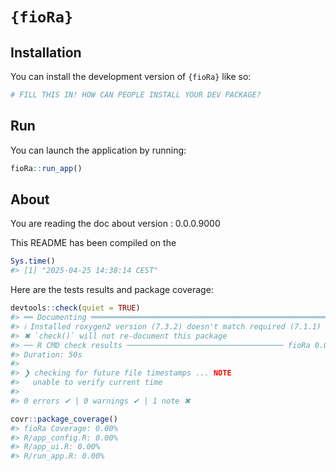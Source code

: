 
<!-- README.md is generated from README.Rmd. Please edit that file -->

# `{fioRa}`

<!-- badges: start -->
<!-- badges: end -->

## Installation

You can install the development version of `{fioRa}` like so:

``` r
# FILL THIS IN! HOW CAN PEOPLE INSTALL YOUR DEV PACKAGE?
```

## Run

You can launch the application by running:

``` r
fioRa::run_app()
```

## About

You are reading the doc about version : 0.0.0.9000

This README has been compiled on the

``` r
Sys.time()
#> [1] "2025-04-25 14:38:14 CEST"
```

Here are the tests results and package coverage:

``` r
devtools::check(quiet = TRUE)
#> ══ Documenting ═════════════════════════════════════════════════════════════════
#> ℹ Installed roxygen2 version (7.3.2) doesn't match required (7.1.1)
#> ✖ `check()` will not re-document this package
#> ── R CMD check results ─────────────────────────────────── fioRa 0.0.0.9000 ────
#> Duration: 50s
#> 
#> ❯ checking for future file timestamps ... NOTE
#>   unable to verify current time
#> 
#> 0 errors ✔ | 0 warnings ✔ | 1 note ✖
```

``` r
covr::package_coverage()
#> fioRa Coverage: 0.00%
#> R/app_config.R: 0.00%
#> R/app_ui.R: 0.00%
#> R/run_app.R: 0.00%
```
